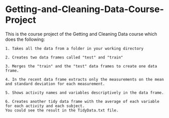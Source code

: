 # Getting-and-Cleaning-Data-Course-Project
This is the course project of the Getting and Cleaning Data course which does the following:
    
	1. Takes all the data from a folder in your working directory
	
    2. Creates two data frames called "test" and "train"
    
	3. Merges the "train" and the "test" data frames to create one data frame.
    
	4. In the recent data frame extracts only the measurements on the mean and standard deviation for each measurement.
    
	5. Shows activity names and variables descriptively in the data frame.
    
	6. Creates another tidy data frame with the average of each variable for each activity and each subject. 
    You could see the result in the TidyData.txt file.
